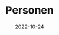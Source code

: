 ---
title: Personen
date: 2022-10-24

type: landing

sections:
  - block: people
    content:
      title: Treffen Sie das Team
      # Choose which groups/teams of users to display.
      #   Edit `user_groups` in each user's profile to add them to one or more of these groups.
      user_groups:
          - Hauptuntersuchungsleiter
          - Forscher
          - Graduierte Studenten
          - Bachelor-Studenten
          - Verwaltung
          - Besucher
          - Alumni
      sort_by: Params.last_name
      sort_ascending: true
    design:
      show_interests: false
      show_role: true
      show_social: true
---